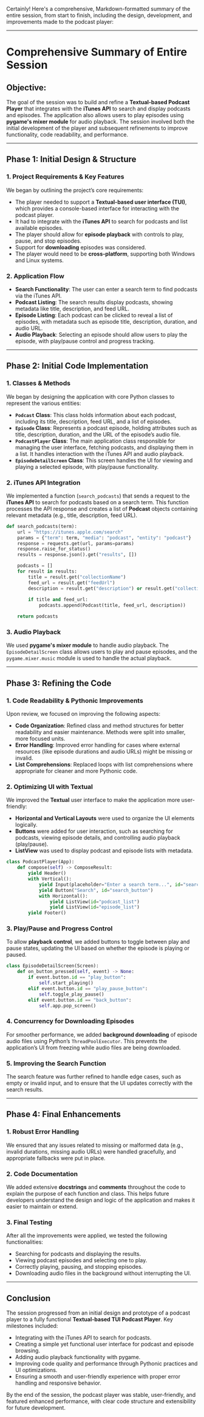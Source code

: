 Certainly! Here's a comprehensive, Markdown-formatted summary of the entire session, from start to finish, including the design, development, and improvements made to the podcast player:

---

# Comprehensive Summary of Entire Session

## Objective:
The goal of the session was to build and refine a **Textual-based Podcast Player** that integrates with the **iTunes API** to search and display podcasts and episodes. The application also allows users to play episodes using **pygame's mixer module** for audio playback. The session involved both the initial development of the player and subsequent refinements to improve functionality, code readability, and performance.

---

## Phase 1: Initial Design & Structure

### 1. **Project Requirements & Key Features**
We began by outlining the project’s core requirements:
- The player needed to support a **Textual-based user interface (TUI)**, which provides a console-based interface for interacting with the podcast player.
- It had to integrate with the **iTunes API** to search for podcasts and list available episodes.
- The player should allow for **episode playback** with controls to play, pause, and stop episodes.
- Support for **downloading** episodes was considered.
- The player would need to be **cross-platform**, supporting both Windows and Linux systems.

### 2. **Application Flow**
- **Search Functionality**: The user can enter a search term to find podcasts via the iTunes API.
- **Podcast Listing**: The search results display podcasts, showing metadata like title, description, and feed URL.
- **Episode Listing**: Each podcast can be clicked to reveal a list of episodes, with metadata such as episode title, description, duration, and audio URL.
- **Audio Playback**: Selecting an episode should allow users to play the episode, with play/pause control and progress tracking.

---

## Phase 2: Initial Code Implementation

### 1. **Classes & Methods**
We began by designing the application with core Python classes to represent the various entities:
- **`Podcast` Class**: This class holds information about each podcast, including its title, description, feed URL, and a list of episodes.
- **`Episode` Class**: Represents a podcast episode, holding attributes such as title, description, duration, and the URL of the episode’s audio file.
- **`PodcastPlayer` Class**: The main application class responsible for managing the user interface, fetching podcasts, and displaying them in a list. It handles interaction with the iTunes API and audio playback.
- **`EpisodeDetailScreen` Class**: This screen handles the UI for viewing and playing a selected episode, with play/pause functionality.

### 2. **iTunes API Integration**
We implemented a function (`search_podcasts`) that sends a request to the **iTunes API** to search for podcasts based on a search term. This function processes the API response and creates a list of **Podcast** objects containing relevant metadata (e.g., title, description, feed URL).

```python
def search_podcasts(term):
    url = "https://itunes.apple.com/search"
    params = {"term": term, "media": "podcast", "entity": "podcast"}
    response = requests.get(url, params=params)
    response.raise_for_status()
    results = response.json().get("results", [])

    podcasts = []
    for result in results:
        title = result.get("collectionName")
        feed_url = result.get("feedUrl")
        description = result.get("description") or result.get("collectionName", "")
        
        if title and feed_url:
            podcasts.append(Podcast(title, feed_url, description))

    return podcasts
```

### 3. **Audio Playback**
We used **pygame's mixer module** to handle audio playback. The `EpisodeDetailScreen` class allows users to play and pause episodes, and the `pygame.mixer.music` module is used to handle the actual playback.

---

## Phase 3: Refining the Code

### 1. **Code Readability & Pythonic Improvements**
Upon review, we focused on improving the following aspects:
- **Code Organization**: Refined class and method structures for better readability and easier maintenance. Methods were split into smaller, more focused units.
- **Error Handling**: Improved error handling for cases where external resources (like episode durations and audio URLs) might be missing or invalid.
- **List Comprehensions**: Replaced loops with list comprehensions where appropriate for cleaner and more Pythonic code.

### 2. **Optimizing UI with Textual**
We improved the **Textual** user interface to make the application more user-friendly:
- **Horizontal and Vertical Layouts** were used to organize the UI elements logically.
- **Buttons** were added for user interaction, such as searching for podcasts, viewing episode details, and controlling audio playback (play/pause).
- **ListView** was used to display podcast and episode lists with metadata.

```python
class PodcastPlayer(App):
    def compose(self) -> ComposeResult:
        yield Header()
        with Vertical():
            yield Input(placeholder="Enter a search term...", id="search_input")
            yield Button("Search", id="search_button")
            with Horizontal():
                yield ListView(id="podcast_list")
                yield ListView(id="episode_list")
        yield Footer()
```

### 3. **Play/Pause and Progress Control**
To allow **playback control**, we added buttons to toggle between play and pause states, updating the UI based on whether the episode is playing or paused.

```python
class EpisodeDetailScreen(Screen):
    def on_button_pressed(self, event) -> None:
        if event.button.id == "play_button":
            self.start_playing()
        elif event.button.id == "play_pause_button":
            self.toggle_play_pause()
        elif event.button.id == "back_button":
            self.app.pop_screen()
```

### 4. **Concurrency for Downloading Episodes**
For smoother performance, we added **background downloading** of episode audio files using Python’s `ThreadPoolExecutor`. This prevents the application’s UI from freezing while audio files are being downloaded.

### 5. **Improving the Search Function**
The search feature was further refined to handle edge cases, such as empty or invalid input, and to ensure that the UI updates correctly with the search results.

---

## Phase 4: Final Enhancements

### 1. **Robust Error Handling**
We ensured that any issues related to missing or malformed data (e.g., invalid durations, missing audio URLs) were handled gracefully, and appropriate fallbacks were put in place.

### 2. **Code Documentation**
We added extensive **docstrings** and **comments** throughout the code to explain the purpose of each function and class. This helps future developers understand the design and logic of the application and makes it easier to maintain or extend.

### 3. **Final Testing**
After all the improvements were applied, we tested the following functionalities:
- Searching for podcasts and displaying the results.
- Viewing podcast episodes and selecting one to play.
- Correctly playing, pausing, and stopping episodes.
- Downloading audio files in the background without interrupting the UI.

---

## Conclusion

The session progressed from an initial design and prototype of a podcast player to a fully functional **Textual-based TUI Podcast Player**. Key milestones included:
- Integrating with the iTunes API to search for podcasts.
- Creating a simple yet functional user interface for podcast and episode browsing.
- Adding audio playback functionality with pygame.
- Improving code quality and performance through Pythonic practices and UI optimizations.
- Ensuring a smooth and user-friendly experience with proper error handling and responsive behavior.

By the end of the session, the podcast player was stable, user-friendly, and featured enhanced performance, with clear code structure and extensibility for future development.

